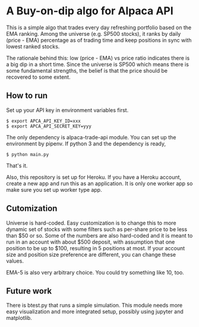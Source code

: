 # A Buy-on-dip algo for Alpaca API

This is a simple algo that trades every day refreshing portfolio based on the EMA ranking.
Among the universe (e.g. SP500 stocks), it ranks by daily (price - EMA) percentage as of
trading time and keep positions in sync with lowest ranked stocks.

The rationale behind this: low (price - EMA) vs price ratio indicates there is a big dip
in a short time. Since the universe is SP500 which means there is some fundamental strengths,
the belief is that the price should be recovered to some extent.

## How to run

Set up your API key in environment variables first.

```
$ export APCA_API_KEY_ID=xxx
$ export APCA_API_SECRET_KEY=yyy
```

The only dependency is alpaca-trade-api module.  You can set up the environment by
pipenv.  If python 3 and the dependency is ready,

```
$ python main.py
```

That's it.

Also, this repository is set up for Heroku.  If you have a Heroku account, create a new
app and run this as an application. It is only one worker app so make sure you set up
worker type app.


## Cutomization

Universe is hard-coded.  Easy customization is to change this to more dynamic
set of stocks with some filters such as per-share price to be less than $50 or so.
Some of the numbers are also hard-coded and it is meant to run in an account with about
$500 deposit, with assumption that one position to be up to $100, resulting in 5 positions
at most.  If your account size and position size preference are different, you can
change these values.

EMA-5 is also very arbitrary choice.  You could try something like 10, too.

## Future work

There is btest.py that runs a simple simulation.  This module needs more easy visualization
and more integrated setup, possibly using jupyter and matplotlib.
